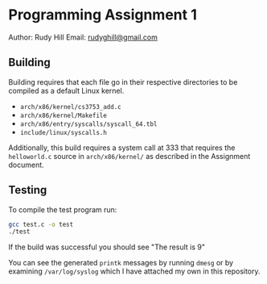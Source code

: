 # Programming Assignment 1
Author: Rudy Hill
Email: rudyghill@gmail.com

## Building
Building requires that each file go in their respective directories to be compiled as a default Linux kernel.
- ``arch/x86/kernel/cs3753_add.c``
- ``arch/x86/kernel/Makefile``
- ``arch/x86/entry/syscalls/syscall_64.tbl``
- ``include/linux/syscalls.h``

Additionally, this build requires a system call at 333 that requires the ``helloworld.c`` source in ``arch/x86/kernel/`` as described in the Assignment document.

## Testing
To compile the test program run:
``` sh
gcc test.c -o test
./test
```
If the build was successful you should see "The result is 9"

You can see the generated ``printk`` messages by running ``dmesg`` or by examining ``/var/log/syslog`` which I have attached my own in this repository.
